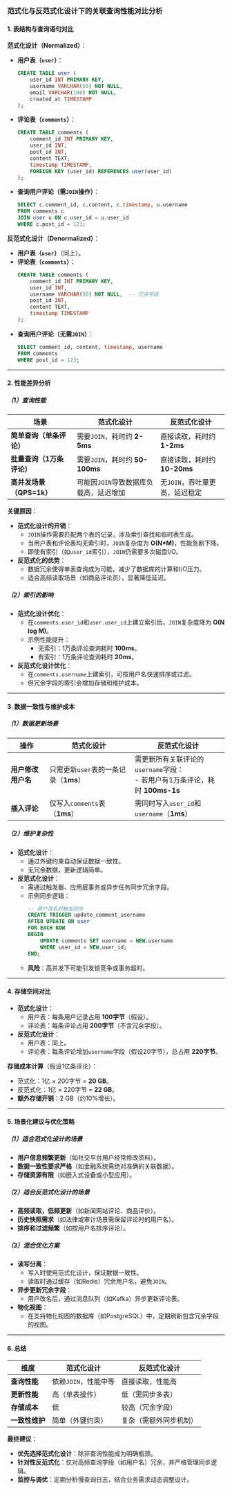 ### 范式化与反范式化设计下的关联查询性能对比分析

#### 1. **表结构与查询语句对比**

**范式化设计（Normalized）**：
- **用户表（`user`）**：
  ```sql
  CREATE TABLE user (
      user_id INT PRIMARY KEY,
      username VARCHAR(50) NOT NULL,
      email VARCHAR(100) NOT NULL,
      created_at TIMESTAMP
  );
  ```
- **评论表（`comments`）**：
  ```sql
  CREATE TABLE comments (
      comment_id INT PRIMARY KEY,
      user_id INT,
      post_id INT,
      content TEXT,
      timestamp TIMESTAMP,
      FOREIGN KEY (user_id) REFERENCES user(user_id)
  );
  ```
- **查询用户评论（需`JOIN`操作）**：
  ```sql
  SELECT c.comment_id, c.content, c.timestamp, u.username
  FROM comments c
  JOIN user u ON c.user_id = u.user_id
  WHERE c.post_id = 123;
  ```

**反范式化设计（Denormalized）**：
- **用户表（`user`）**（同上）。
- **评论表（`comments`）**：
  ```sql
  CREATE TABLE comments (
      comment_id INT PRIMARY KEY,
      user_id INT,
      username VARCHAR(50) NOT NULL,  -- 冗余字段
      post_id INT,
      content TEXT,
      timestamp TIMESTAMP
  );
  ```
- **查询用户评论（无需`JOIN`）**：
  ```sql
  SELECT comment_id, content, timestamp, username
  FROM comments
  WHERE post_id = 123;
  ```

---

#### 2. **性能差异分析**

##### （1）查询性能
| **场景**               | **范式化设计**                          | **反范式化设计**                      |
|-------------------------|----------------------------------------|----------------------------------------|
| **简单查询（单条评论）** | 需要`JOIN`，耗时约 **2-5ms**           | 直接读取，耗时约 **1-2ms**             |
| **批量查询（1万条评论）**| 需要`JOIN`，耗时约 **50-100ms**        | 直接读取，耗时约 **10-20ms**           |
| **高并发场景（QPS=1k）** | 可能因`JOIN`导致数据库负载高，延迟增加 | 无`JOIN`，吞吐量更高，延迟稳定         |

**关键原因**：
- **范式化设计的开销**：
  - `JOIN`操作需要匹配两个表的记录，涉及索引查找和临时表生成。
  - 当用户表和评论表均无索引时，`JOIN`复杂度为 **O(N*M)**，性能急剧下降。
  - 即使有索引（如`user_id`索引），`JOIN`仍需要多次磁盘I/O。
- **反范式化的优势**：
  - 数据冗余使得单表查询成为可能，减少了数据库的计算和I/O压力。
  - 适合高频读取场景（如商品评论页），显著降低延迟。

##### （2）索引的影响
- **范式化设计优化**：
  - 在`comments.user_id`和`user.user_id`上建立索引后，`JOIN`复杂度降为 **O(N log M)**。
  - 示例性能提升：
    - 无索引：1万条评论查询耗时 **100ms**。
    - 有索引：1万条评论查询耗时 **20ms**。
- **反范式化设计优化**：
  - 在`comments.username`上建索引，可按用户名快速排序或过滤。
  - 但冗余字段的索引会增加存储和维护成本。

---

#### 3. **数据一致性与维护成本**

##### （1）数据更新场景
| **操作**                | **范式化设计**                          | **反范式化设计**                      |
|-------------------------|----------------------------------------|----------------------------------------|
| **用户修改用户名**       | 只需更新`user`表的一条记录（**1ms**）  | 需更新所有关联评论的`username`字段：<br> - 若用户有1万条评论，耗时 **100ms-1s** |
| **插入评论**             | 仅写入`comments`表（**1ms**）          | 需同时写入`user_id`和`username`（**1ms**） |

##### （2）维护复杂性
- **范式化设计**：
  - 通过外键约束自动保证数据一致性。
  - 无冗余数据，更新逻辑简单。
- **反范式化设计**：
  - 需通过触发器、应用层事务或异步任务同步冗余字段。
  - 示例同步逻辑：
    ```sql
    -- 用户改名时触发同步
    CREATE TRIGGER update_comment_username
    AFTER UPDATE ON user
    FOR EACH ROW
    BEGIN
        UPDATE comments SET username = NEW.username
        WHERE user_id = NEW.user_id;
    END;
    ```
  - **风险**：高并发下可能引发锁竞争或事务超时。

---

#### 4. **存储空间对比**

- **范式化设计**：
  - 用户表：每条用户记录占用 **100字节**（假设）。
  - 评论表：每条评论占用 **200字节**（不含冗余字段）。
- **反范式化设计**：
  - 用户表：同上。
  - 评论表：每条评论增加`username`字段（假设20字节），总占用 **220字节**。
  
**存储成本计算**（假设1亿条评论）：
- 范式化：1亿 × 200字节 = **20 GB**。
- 反范式化：1亿 × 220字节 = **22 GB**。
- **额外存储开销**：2 GB（约10%增长）。

---

#### 5. **场景化建议与优化策略**

##### （1）适合范式化设计的场景
- **用户信息频繁更新**（如社交平台用户经常修改资料）。
- **数据一致性要求严格**（如金融系统需绝对准确的关联数据）。
- **存储资源有限**（如嵌入式设备或小型应用）。

##### （2）适合反范式化设计的场景
- **高频读取，低频更新**（如新闻网站评论、商品评价）。
- **历史快照需求**（如法律或审计场景需保留评论时的用户名）。
- **排序和过滤频繁**（如按用户名排序评论）。

##### （3）混合优化方案
- **读写分离**：
  - 写入时使用范式化设计，保证数据一致性。
  - 读取时通过缓存（如Redis）冗余用户名，避免`JOIN`。
- **异步更新冗余字段**：
  - 用户改名后，通过消息队列（如Kafka）异步更新评论表。
- **物化视图**：
  - 在支持物化视图的数据库（如PostgreSQL）中，定期刷新包含冗余字段的视图。

---

#### 6. **总结**

| **维度**       | **范式化设计**                | **反范式化设计**              |
|----------------|-------------------------------|-------------------------------|
| **查询性能**   | 依赖`JOIN`，性能中等          | 直接读取，性能高              |
| **更新性能**   | 高（单表操作）                | 低（需同步多表）              |
| **存储成本**   | 低                            | 较高（冗余字段）              |
| **一致性维护** | 简单（外键约束）              | 复杂（需额外同步机制）        |

**最终建议**：
- **优先选择范式化设计**：除非查询性能成为明确瓶颈。
- **针对性反范式化**：仅对高频查询字段（如用户名）冗余，并严格管理同步逻辑。
- **监控与调优**：定期分析慢查询日志，结合业务需求动态调整设计。